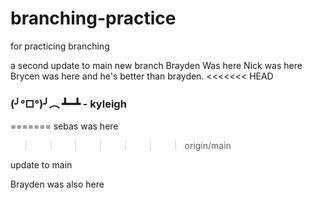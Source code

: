# branching-practice
for practicing branching

a second update to main
new branch
Brayden Was here
Nick was here
Brycen was here and he's better than brayden.
<<<<<<< HEAD
### (╯°□°)╯︵ ┻━┻ - kyleigh
=======
sebas was here

>>>>>>> origin/main

update to main

Brayden was also here